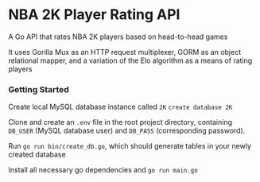 # NBA 2K Player Rating API
A Go API that rates NBA 2K players based on head-to-head games

It uses Gorilla Mux as an HTTP request multiplexer, GORM as an object relational mapper, and a variation of the Elo algorithm as a means of rating players

### Getting Started
  Create local MySQL database instance called `2K`
    `create database 2K`

  Clone and create an `.env` file in the root project directory, containing `DB_USER` (MySQL database user) and `DB_PASS` (corresponding password).

  Run `go run bin/create_db.go`, which should generate tables in your newly created database

  Install all necessary go dependencies and `go run main.go`

